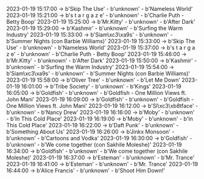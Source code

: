 2023-01-19 15:17:00 -> b'Skip The Use' - b'unknown' - b'Nameless World'
2023-01-19 15:21:00 -> b's t a r g a z e' - b'unknown' - b'Charlie Puth - Betty Boop'
2023-01-19 15:25:00 -> b'Mr.Kitty' - b'unknown' - b'After Dark'
2023-01-19 15:29:00 -> b'Kashmir' - b'unknown' - b'Surfing the Warm Industry'
2023-01-19 15:33:00 -> b'Siam\xc3\xa9s' - b'unknown' - b'Summer Nights (con Barbie Williams)'
2023-01-19 15:33:00 -> b'Skip The Use' - b'unknown' - b'Nameless World'
2023-01-19 15:37:00 -> b's t a r g a z e' - b'unknown' - b'Charlie Puth - Betty Boop'
2023-01-19 15:46:00 -> b'Mr.Kitty' - b'unknown' - b'After Dark'
2023-01-19 15:50:00 -> b'Kashmir' - b'unknown' - b'Surfing the Warm Industry'
2023-01-19 15:54:00 -> b'Siam\xc3\xa9s' - b'unknown' - b'Summer Nights (con Barbie Williams)'
2023-01-19 15:58:00 -> b'Oliver Tree' - b'unknown' - b'Let Me Down'
2023-01-19 16:01:00 -> b'Tribe Society' - b'unknown' - b'Kings'
2023-01-19 16:05:00 -> b'Goldfish' - b'unknown' - b'Goldfish - One Million Views ft. John Mani'
2023-01-19 16:09:00 -> b'Goldfish' - b'unknown' - b'Goldfish - One Million Views ft. John Mani'
2023-01-19 16:12:00 -> b'Sl\xc3\xb8tface' - b'unknown' - b'Nancy Drew'
2023-01-19 16:16:00 -> b'Moby' - b'unknown' - b'In This Cold Place'
2023-01-19 16:19:00 -> b'Moby' - b'unknown' - b'In This Cold Place'
2023-01-19 16:22:00 -> b'Daft Punk' - b'unknown' - b'Something About Us'
2023-01-19 16:26:00 -> b'Jinkx Monsoon' - b'unknown' - b'Cartoons and Vodka'
2023-01-19 16:30:00 -> b'Goldfish' - b'unknown' - b'We come together (con Sakhile Moleshe)'
2023-01-19 16:34:00 -> b'Goldfish' - b'unknown' - b'We come together (con Sakhile Moleshe)'
2023-01-19 16:37:00 -> b'Esteman' - b'unknown' - b'Mr. Trance'
2023-01-19 16:41:00 -> b'Esteman' - b'unknown' - b'Mr. Trance'
2023-01-19 16:44:00 -> b'Alice Francis' - b'unknown' - b'Shoot Him Down!'
